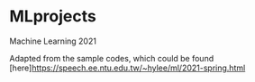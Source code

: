 # MLprojects
Machine Learning 2021

Adapted from the sample codes, which could be found [here]https://speech.ee.ntu.edu.tw/~hylee/ml/2021-spring.html
